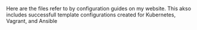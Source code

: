 Here are the files refer to by configuration guides on my website.
This akso includes successfull template configurations created for Kubernetes, Vagrant, and Ansible
